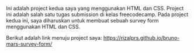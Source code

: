 Ini adalah project kedua saya yang menggunakan HTML dan CSS.
Project ini adalah salah satu tugas submission di kelas freecodecamp.
Pada project kedua ini, saya diharuskan untuk membuat sebuah survey form menggunakan HTML dan CSS.

Berikut adalah link menuju project saya:
https://rizalprs.github.io/bruno-mars-survey-form/
